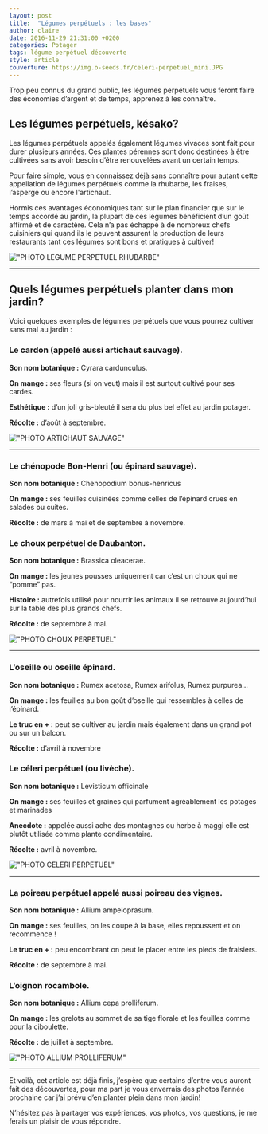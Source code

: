 ```yaml
---
layout: post
title:  "Légumes perpétuels : les bases"
author: claire
date: 2016-11-29 21:31:00 +0200
categories: Potager
tags: légume perpétuel découverte
style: article
couverture: https://img.o-seeds.fr/celeri-perpetuel_mini.JPG
---
```

Trop peu connus du grand public, les légumes perpétuels vous feront faire des économies d’argent et de temps, apprenez à les connaître.

<!--more-->

##  Les légumes perpétuels, késako?

Les légumes perpétuels appelés également légumes vivaces sont fait pour durer plusieurs années. Ces plantes pérennes sont donc destinées à être cultivées sans avoir besoin d’être renouvelées avant un certain temps.

Pour faire simple, vous en connaissez déjà sans connaître pour autant cette appellation de légumes perpétuels comme la rhubarbe, les fraises, l’asperge ou encore l'artichaut.

Hormis ces avantages économiques tant sur le plan financier que sur le temps accordé au jardin, la plupart de ces légumes bénéficient d’un goût affirmé et de caractère. Cela n’a pas échappé à de nombreux chefs cuisiniers qui quand ils le peuvent assurent la production de leurs restaurants tant ces légumes sont bons et pratiques à cultiver!

!["PHOTO LEGUME PERPETUEL RHUBARBE"](https://img.o-seeds.fr/rhubarbe_mini.jpg)

---

## Quels légumes perpétuels planter dans mon jardin?

Voici quelques exemples de légumes perpétuels que vous pourrez cultiver sans mal au jardin :

### Le cardon (appelé aussi artichaut sauvage).

**Son nom botanique :** Cyrara cardunculus.

**On mange :** ses fleurs (si on veut) mais il est surtout cultivé pour ses cardes.

**Esthétique :** d’un joli gris-bleuté il sera du plus bel effet au jardin potager.

**Récolte :** d’août à septembre.

!["PHOTO ARTICHAUT SAUVAGE"](https://img.o-seeds.fr/artichaut-sauvage_mini.jpg)

---

### Le chénopode Bon-Henri (ou épinard sauvage).

**Son nom botanique :** Chenopodium bonus-henricus

**On mange :** ses feuilles cuisinées comme celles de l’épinard crues en salades ou cuites.

**Récolte :** de mars à mai et de septembre à novembre.


### Le choux perpétuel de Daubanton.

**Son nom botanique :** Brassica oleacerae.

**On mange :** les jeunes pousses uniquement car c’est un choux qui ne “pomme” pas.

**Histoire :** autrefois utilisé pour nourrir les animaux il se retrouve aujourd’hui sur la table des plus grands chefs.

**Récolte :** de septembre à mai.

!["PHOTO CHOUX PERPETUEL"](https://img.o-seeds.fr/choux-perpetuel_mini.JPG)

---

### L’oseille ou oseille épinard.

**Son nom botanique :** Rumex acetosa, Rumex arifolus, Rumex purpurea...

**On mange :** les feuilles au bon goût d’oseille qui ressembles à celles de l’épinard.

**Le truc en + :** peut se cultiver au jardin mais également dans un grand pot ou sur un balcon.

**Récolte :** d’avril à novembre


### Le céleri perpétuel (ou livèche).

**Son nom botanique :** Levisticum officinale

**On mange :** ses feuilles et graines qui parfument agréablement les potages et marinades

**Anecdote :** appelée aussi ache des montagnes ou herbe à maggi elle est plutôt utilisée comme plante condimentaire.

**Récolte :** avril à novembre.


!["PHOTO CELERI PERPETUEL"](https://img.o-seeds.fr/celeri-perpetuel_mini.JPG)

---

### La poireau perpétuel appelé aussi poireau des vignes.

**Son nom botanique :** Allium ampeloprasum.

**On mange :** ses feuilles, on les coupe à la base, elles repoussent et on recommence !

**Le truc en + :** peu encombrant on peut le placer entre les pieds de fraisiers.

**Récolte :** de septembre à mai.

### L’oignon rocambole.

**Son nom botanique :** Allium cepa prolliferum.

**On mange :** les grelots au sommet de sa tige florale et les feuilles comme pour la ciboulette.

**Récolte :** de juillet à septembre.


!["PHOTO ALLIUM PROLLIFERUM"](https://img.o-seeds.fr/allium-proliferum_mini.jpg)

---

Et voilà, cet article est déjà finis, j’espère que certains d’entre vous auront fait des découvertes, pour ma part je vous enverrais des photos l’année prochaine car j’ai prévu d’en planter plein dans mon jardin!

N’hésitez pas à partager vos expériences, vos photos, vos questions, je me ferais un plaisir de vous répondre.
